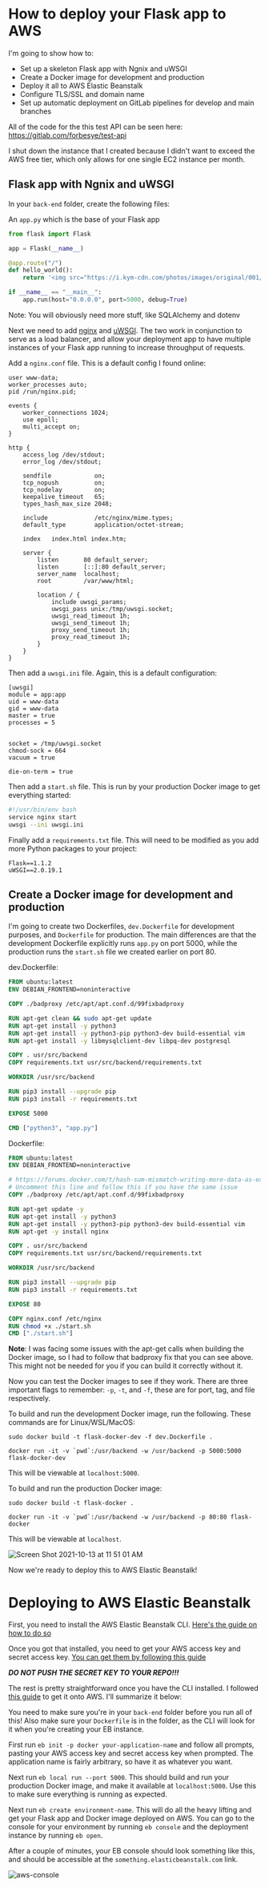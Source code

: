 # How to deploy your Flask app to AWS

I'm going to show how to:
- Set up a skeleton Flask app with Ngnix and uWSGI
- Create a Docker image for development and production
- Deploy it all to AWS Elastic Beanstalk
- Configure TLS/SSL and domain name
- Set up automatic deployment on GitLab pipelines for develop and main branches

All of the code for the this test API can be seen here: https://gitlab.com/forbesye/test-api

I shut down the instance that I created because I didn't want to exceed the AWS free tier, which only allows for one single EC2 instance per month.

## Flask app with Ngnix and uWSGI

In your `back-end` folder, create the following files:

An `app.py` which is the base of your Flask app

```python
from flask import Flask

app = Flask(__name__)

@app.route("/")
def hello_world():
    return '<img src="https://i.kym-cdn.com/photos/images/original/001/211/814/a1c.jpg" alt="cowboy" />'

if __name__ == "__main__":
    app.run(host="0.0.0.0", port=5000, debug=True)
```

Note: You will obviously need more stuff, like SQLAlchemy and dotenv

Next we need to add [nginx](https://www.nginx.com/) and [uWSGI](https://uwsgi-docs.readthedocs.io/en/latest/). The two work in conjunction to serve as a load balancer, and allow your deployment app to have multiple instances of your Flask app running to increase throughput of requests.

Add a `nginx.conf` file. This is a default config I found online:

```
user www-data;
worker_processes auto;
pid /run/nginx.pid;

events {
    worker_connections 1024;
    use epoll;
    multi_accept on;
}

http {
    access_log /dev/stdout;
    error_log /dev/stdout;

    sendfile            on;
    tcp_nopush          on;
    tcp_nodelay         on;
    keepalive_timeout   65;
    types_hash_max_size 2048;

    include             /etc/nginx/mime.types;
    default_type        application/octet-stream;

    index   index.html index.htm;

    server {
        listen       80 default_server;
        listen       [::]:80 default_server;
        server_name  localhost;
        root         /var/www/html;

        location / {
            include uwsgi_params;
            uwsgi_pass unix:/tmp/uwsgi.socket;
            uwsgi_read_timeout 1h;
            uwsgi_send_timeout 1h;
            proxy_send_timeout 1h;
            proxy_read_timeout 1h;
        }
    }
}
```

Then add a `uwsgi.ini` file. Again, this is a default configuration:

```
[uwsgi]
module = app:app
uid = www-data
gid = www-data
master = true
processes = 5


socket = /tmp/uwsgi.socket
chmod-sock = 664
vacuum = true

die-on-term = true
```

Then add a `start.sh` file. This is run by your production Docker image to get everything started:
```bash
#!/usr/bin/env bash
service nginx start
uwsgi --ini uwsgi.ini
```

Finally add a `requirements.txt` file. This will need to be modified as you add more Python packages to your project:
```
Flask==1.1.2
uWSGI==2.0.19.1
```

## Create a Docker image for development and production

I'm going to create two Dockerfiles, `dev.Dockerfile` for development purposes, and `Dockerfile` for production. The main differences are that the development Dockerfile explicitly runs `app.py` on port 5000, while the production runs the `start.sh` file we created earlier on port 80.

dev.Dockerfile:
```dockerfile
FROM ubuntu:latest
ENV DEBIAN_FRONTEND=noninteractive

COPY ./badproxy /etc/apt/apt.conf.d/99fixbadproxy

RUN apt-get clean && sudo apt-get update
RUN apt-get install -y python3
RUN apt-get install -y python3-pip python3-dev build-essential vim
RUN apt-get install -y libmysqlclient-dev libpq-dev postgresql

COPY . usr/src/backend
COPY requirements.txt usr/src/backend/requirements.txt

WORKDIR /usr/src/backend

RUN pip3 install --upgrade pip
RUN pip3 install -r requirements.txt

EXPOSE 5000

CMD ["python3", "app.py"]
```

Dockerfile:
```dockerfile
FROM ubuntu:latest
ENV DEBIAN_FRONTEND=noninteractive

# https://forums.docker.com/t/hash-sum-mismatch-writing-more-data-as-expected/45940/3
# Uncomment this line and follow this if you have the same issue
COPY ./badproxy /etc/apt/apt.conf.d/99fixbadproxy

RUN apt-get update -y
RUN apt-get install -y python3
RUN apt-get install -y python3-pip python3-dev build-essential vim
RUN apt-get -y install nginx

COPY . usr/src/backend
COPY requirements.txt usr/src/backend/requirements.txt

WORKDIR /usr/src/backend

RUN pip3 install --upgrade pip
RUN pip3 install -r requirements.txt

EXPOSE 80

COPY nginx.conf /etc/nginx
RUN chmod +x ./start.sh
CMD ["./start.sh"]
```

**Note**: I was facing some issues with the apt-get calls when building the Docker image, so I had to follow that badproxy fix that you can see above. This might not be needed for you if you can build it correctly without it.

Now you can test the Docker images to see if they work. There are three important flags to remember: `-p`, `-t`, and `-f`, these are for port, tag, and file respectively.

To build and run the development Docker image, run the following. These commands are for Linux/WSL/MacOS:

`sudo docker build -t flask-docker-dev -f dev.Dockerfile .`

```docker run -it -v `pwd`:/usr/backend -w /usr/backend -p 5000:5000 flask-docker-dev```

This will be viewable at `localhost:5000`.

To build and run the production Docker image:

`sudo docker build -t flask-docker .`

```docker run -it -v `pwd`:/usr/backend -w /usr/backend -p 80:80 flask-docker```

This will be viewable at `localhost`.

![Screen Shot 2021-10-13 at 11 51 01 AM](https://user-images.githubusercontent.com/8890739/137178077-6f38bbcc-d4f8-43d8-9713-0109600457e8.png)

Now we're ready to deploy this to AWS Elastic Beanstalk!

# Deploying to AWS Elastic Beanstalk

First, you need to install the AWS Elastic Beanstalk CLI. [Here's the guide on how to do so](https://github.com/aws/aws-elastic-beanstalk-cli-setup)

Once you got that installed, you need to get your AWS access key and secret access key. [You can get them by following this guide](https://docs.aws.amazon.com/powershell/latest/userguide/pstools-appendix-sign-up.html)

***DO NOT PUSH THE SECRET KEY TO YOUR REPO!!!***

The rest is pretty straightforward once you have the CLI installed. I followed [this guide](https://docs.aws.amazon.com/elasticbeanstalk/latest/dg/docker.html) to get it onto AWS. I'll summarize it below:

You need to make sure you're in your `back-end` folder before you run all of this! Also make sure your `Dockerfile` is in the folder, as the CLI will look for it when you're creating your EB instance.

First run `eb init -p docker your-application-name` and follow all prompts, pasting your AWS access key and secret access key when prompted. The application name is fairly arbitrary, so have it as whatever you want.

Next run `eb local run --port 5000`. This should build and run your production Docker image, and make it available at `localhost:5000`. Use this to make sure everything is running as expected.

Next run `eb create environment-name`. This will do all the heavy lifting and get your Flask app and Docker image deployed on AWS. You can go to the console for your environment by running `eb console` and the deployment instance by running `eb open`.

After a couple of minutes, your EB console should look something like this, and should be accessible at the `something.elasticbeanstalk.com` link.

![aws-console](https://user-images.githubusercontent.com/8890739/137181134-ca60b608-ff46-4ff7-9918-e2a40a84a713.png)
